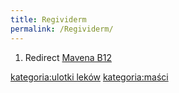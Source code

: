 ```yaml
---
title: Regividerm
permalink: /Regividerm/
---
```


1.  Redirect [Mavena B12](/Mavena_B12 "wikilink")

[kategoria:ulotki leków](/kategoria:ulotki_leków "wikilink") [kategoria:maści](/kategoria:maści "wikilink")